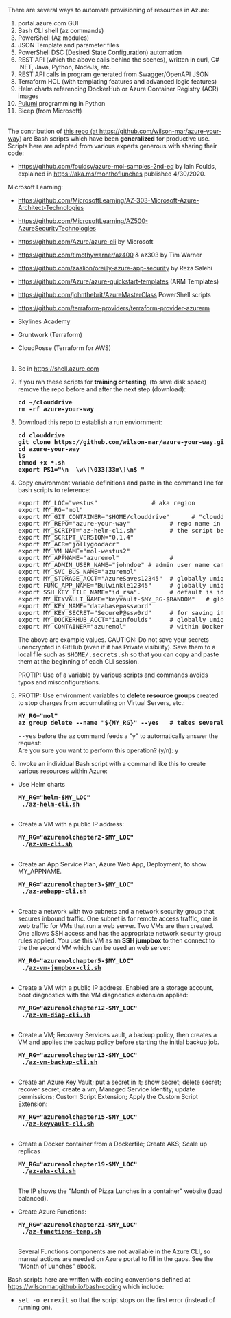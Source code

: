 There are several ways to automate provisioning of resources in Azure:
   1. portal.azure.com GUI
   2. Bash CLI shell (az commands)
   3. PowerShell (Az modules)
   4. JSON Template and parameter files
   5. PowerShell DSC (Desired State Configuration) automation
   6. REST API (which the above calls behind the scenes), written in curl, C# .NET, Java, Python, NodeJs, etc.
   7. REST API calls in program generated from Swagger/OpenAPI JSON
   8. Terraform HCL (with templating features and advanced logic features)
   9. Helm charts referencing DockerHub or Azure Container Registry (ACR) images
   10. <a target="_blank" href="https://wilsonmar.github.io/pulumi">Pulumi</a> programming in Python
   11. Bicep (from Microsoft)
   <br /><br />

The contribution of <a target="_blank" href="https://github.com/wilson-mar/azure-your-way/">this repo (at https://github.com/wilson-mar/azure-your-way)</a>
are Bash scripts which have been <strong>generalized</strong> for productive use.
Scripts here are adapted from various experts generous with sharing their code:
   * https://github.com/fouldsy/azure-mol-samples-2nd-ed by Iain Foulds, explained in https://aka.ms/monthoflunches published 4/30/2020.

   Microsoft Learning:
   * https://github.com/MicrosoftLearning/AZ-303-Microsoft-Azure-Architect-Technologies
   * https://github.com/MicrosoftLearning/AZ500-AzureSecurityTechnologies
   * https://github.com/Azure/azure-cli by Microsoft

   * https://github.com/timothywarner/az400 & az303 by Tim Warner
   * https://github.com/zaalion/oreilly-azure-app-security by Reza Salehi 
   
   * https://github.com/Azure/azure-quickstart-templates (ARM Templates)
   * https://github.com/johnthebrit/AzureMasterClass PowerShell scripts
   * https://github.com/terraform-providers/terraform-provider-azurerm

   * Skylines Academy
   * Gruntwork (Terraform)
   * CloudPosse (Terraform for AWS)
   <br /><br />

1. Be in https://shell.azure.com

1. If you ran these scripts for <strong>training or testing</strong>, (to save disk space) remove the repo before and after the next step (download):

   <pre><strong>cd ~/clouddrive
   rm -rf azure-your-way
   </strong></pre>

1. Download this repo to establish a run enviornment:

   <pre><strong>cd clouddrive
   git clone https://github.com/wilson-mar/azure-your-way.git --depth 1 
   cd azure-your-way
   ls
   chmod +x *.sh
   export PS1="\n  \w\[\033[33m\]\n$ "
   </strong></pre>

1. Copy environment variable definitions and paste in the command line for bash scripts to reference:

   <pre>export MY_LOC="westus"               # aka region
   export MY_RG="mol"
   export MY_GIT_CONTAINER="$HOME/clouddrive"      # "clouddrive" in Cloud Shell
   export MY_REPO="azure-your-way"           # repo name in my GitHub.com/wilson-mar
   export MY_SCRIPT="az-helm-cli.sh"         # the script being called
   export MY_SCRIPT_VERSION="0.1.4"    
   export MY_ACR="jollygoodacr"    
   export MY_VM_NAME="mol-westus2"
   export MY_APPNAME="azuremol"              # 
   export MY_ADMIN_USER_NAME="johndoe" # admin user name cannot contain upper case character A-Z, special characters \/"[]:|<>+=;,?*@#()! or start with $ or -
   export MY_SVC_BUS_NAME="azuremol"
   export MY_STORAGE_ACCT="AzureSaves12345"  # globally unique in front of /file.core.windows.net
   export FUNC_APP_NAME="Bulwinkle12345"     # globally unique in front of .azurewebsites.net
   export SSH_KEY_FILE_NAME="id_rsa".        # default is id_rsa.
   export MY_KEYVAULT_NAME="keyvault-$MY_RG-$RANDOM"   # globally unique
   export MY_KEY_NAME="databasepassword"
   export MY_KEY_SECRET="SecureP@ssw0rd"     # for saving into Key Vault
   export MY_DOCKERHUB_ACCT="iainfoulds"     # globally unique in Docker.io (DockerHub)
   export MY_CONTAINER="azuremol"            # within DockerHub
   </pre>

   The above are example values. CAUTION: Do not save your secrets unencrypted in GitHub (even if it has Private visibility).
   Save them to a local file such as <tt>$HOME/.secrets.sh</tt> so that you can 
   copy and paste them at the beginning of each CLI session.
   
   PROTIP: Use of a variable by various scripts and commands avoids typos and misconfigurations.
   
1. PROTIP: Use environment variables to <strong>delete resource groups</strong> created to stop charges from accumulating on Virtual Servers, etc.: 

   <pre><strong>MY_RG="mol"
   az group delete --name "${MY_RG}" --yes   # takes several minutes
   </strong></pre>

   <tt>--yes</tt> before the az command feeds a "y" to automatically answer the request:<br />
   Are you sure you want to perform this operation? (y/n): y

1. Invoke an individual Bash script with a command like this to create various resources within Azure:

* Use Helm charts

   <pre><strong>MY_RG="helm-$MY_LOC"
   ./<a href="https://github.com/wilson-mar/azure-your-way/blob/main/az-helm-cli.sh">az-helm-cli.sh</a>
   </strong></pre>

* Create a VM with a public IP address:

   <pre><strong>MY_RG="azuremolchapter2-$MY_LOC"
   ./<a href="https://github.com/wilson-mar/azure-your-way/blob/main/az-vm-cli.sh">az-vm-cli.sh</a>
   </strong></pre>

* Create an App Service Plan, Azure Web App, Deployment, to show MY_APPNAME.

   <pre><strong>MY_RG="azuremolchapter3-$MY_LOC"
   ./<a target="_blank" href="https://github.com/wilson-mar/azure-your-way/blob/main/az-webapp-cli.sh">az-webapp-cli.sh</a>
   </strong></pre>

* Create a network with two subnets and a network security group that secures inbound traffic. One subnet is for remote access traffic, one is web traffic for VMs that run a web server. Two VMs are then created. One allows SSH access and has the appropriate network security group rules applied. You use this VM as an <strong>SSH jumpbox</strong> to then connect to the the second VM which can be used an web server:

   <pre><strong>MY_RG="azuremolchapter5-$MY_LOC"
   ./<a target="_blank" href="https://github.com/wilson-mar/azure-your-way/blob/main/az-vm-jumpbox-cli.sh">az-vm-jumpbox-cli.sh</a>
   </strong></pre> 

* Create a VM with a public IP address. Enabled are a storage account, boot diagnostics with the VM diagnostics extension applied:

   <pre><strong>MY_RG="azuremolchapter12-$MY_LOC"
   ./<a target="_blank" href="https://github.com/wilson-mar/azure-your-way/blob/main/az-vm-diag-cli.sh">az-vm-diag-cli.sh</a>
   </strong></pre>

* Create a VM; Recovery Services vault, a backup policy, then creates a VM and applies the backup policy before starting the initial backup job.

   <pre><strong>MY_RG="azuremolchapter13-$MY_LOC"
   ./<a target="_blank" href="https://github.com/wilson-mar/azure-your-way/blob/main/az-vm-backup-cli.sh">az-vm-backup-cli.sh</a>
   </strong></pre>

* Create an Azure Key Vault; put a secret in it; show secret; delete secret; recover secret; create a vm; Managed Service Identity; update permissions; Custom Script Extension; Apply the Custom Script Extension:

   <pre><strong>MY_RG="azuremolchapter15-$MY_LOC"
   ./<a target="_blank" href="https://github.com/wilson-mar/azure-your-way/blob/main/az-keyvault-cli.sh">az-keyvault-cli.sh</a>
   </strong></pre>
   
* Create a Docker container from a Dockerfile; Create AKS; Scale up replicas 

   <pre><strong>MY_RG="azuremolchapter19-$MY_LOC"
   ./<a target="_blank" href="https://github.com/wilson-mar/azure-your-way/blob/main/az-aks-cli.sh">az-aks-cli.sh</a>
   </strong></pre>
   
   The IP shows the "Month of Pizza Lunches in a container" website (load balanced).

* Create Azure Functions:

   <pre><strong>MY_RG="azuremolchapter21-$MY_LOC"
   ./<a target="_blank" href="https://github.com/wilson-mar/azure-your-way/blob/main/az-functions-temp.sh">az-functions-temp.sh</a>
   </strong></pre>

   Several Functions components are not available in the Azure CLI, so manual actions are needed on Azure portal to fill in the gaps.
   See the "Month of Lunches" ebook.

Bash scripts here are written with coding conventions defined at <a target="_blank" href="https://wilsonmar.github.io/bash-codng">https://wilsonmar.github.io/bash-coding</a> which include:

   * <tt>set -o errexit</tt> so that the script stops on the first error (instead of running on).
   <br /><br />
   
   
